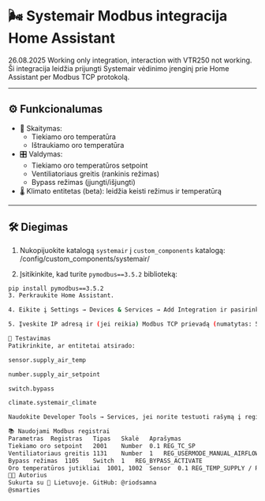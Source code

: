 # 🌬️ Systemair Modbus integracija Home Assistant
26.08.2025 Working only integration, interaction with VTR250 not working.
Ši integracija leidžia prijungti Systemair vėdinimo įrenginį prie Home Assistant per Modbus TCP protokolą.

---

## ⚙️ Funkcionalumas

- 📡 Skaitymas:
  - Tiekiamo oro temperatūra
  - Ištraukiamo oro temperatūra
- 🎛️ Valdymas:
  - Tiekiamo oro temperatūros setpoint
  - Ventiliatoriaus greitis (rankinis režimas)
  - Bypass režimas (įjungti/išjungti)
- 🌡️ Klimato entitetas (beta): leidžia keisti režimus ir temperatūrą

---

## 🛠️ Diegimas

1. Nukopijuokite katalogą `systemair` į `custom_components` katalogą:
/config/custom_components/systemair/

2. Įsitikinkite, kad turite `pymodbus==3.5.2` biblioteką:
```bash
pip install pymodbus==3.5.2
3. Perkraukite Home Assistant.

4. Eikite į Settings → Devices & Services → Add Integration ir pasirinkite Systemair Modbus.

5. Įveskite IP adresą ir (jei reikia) Modbus TCP prievadą (numatytas: 502).

🧪 Testavimas
Patikrinkite, ar entitetai atsirado:

sensor.supply_air_temp

number.supply_air_setpoint

switch.bypass

climate.systemair_climate

Naudokite Developer Tools → Services, jei norite testuoti rašymą į registrus.

📚 Naudojami Modbus registrai
Parametras	Registras	Tipas	Skalė	Aprašymas
Tiekiamo oro setpoint	2001	Number	0.1	REG_TC_SP
Ventiliatoriaus greitis	1131	Number	1	REG_USERMODE_MANUAL_AIRFLOW
Bypass režimas	1105	Switch	1	REG_BYPASS_ACTIVATE
Oro temperatūros jutikliai	1001, 1002	Sensor	0.1	REG_TEMP_SUPPLY / REG_TEMP_EXTRACT
🧑‍💻 Autorius
Sukurta su 💙 Lietuvoje. GitHub: @riodsamna
@smarties
